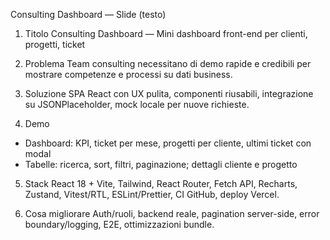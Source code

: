 Consulting Dashboard — Slide (testo)

1) Titolo
Consulting Dashboard — Mini dashboard front-end per clienti, progetti, ticket

2) Problema
Team consulting necessitano di demo rapide e credibili per mostrare competenze e processi su dati business.

3) Soluzione
SPA React con UX pulita, componenti riusabili, integrazione su JSONPlaceholder, mock locale per nuove richieste.

4) Demo
- Dashboard: KPI, ticket per mese, progetti per cliente, ultimi ticket con modal
- Tabelle: ricerca, sort, filtri, paginazione; dettagli cliente e progetto

5) Stack
React 18 + Vite, Tailwind, React Router, Fetch API, Recharts, Zustand, Vitest/RTL, ESLint/Prettier, CI GitHub, deploy Vercel.

6) Cosa migliorare
Auth/ruoli, backend reale, pagination server-side, error boundary/logging, E2E, ottimizzazioni bundle.


